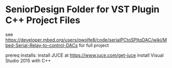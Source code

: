 # SeniorDesign Folder for VST Plugin C++ Project Files
see https://developer.mbed.org/users/pwolfe8/code/serialPCtoSPItoDAC/wiki/Mbed-Serial-Relay-to-control-DACs for full project

prereq installs:
install JUCE at https://www.juce.com/get-juce
install Visual Studio 2015 with C++
